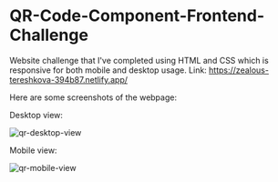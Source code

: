 # QR-Code-Component-Frontend-Challenge
Website challenge that I've completed using HTML and CSS which is responsive for both mobile and desktop usage. Link: https://zealous-tereshkova-394b87.netlify.app/

Here are some screenshots of the webpage:

Desktop view:

![qr-desktop-view](https://user-images.githubusercontent.com/74245258/159170121-2e7fac62-e9ea-42c6-ba74-20a78856fdac.png)

Mobile view:

![qr-mobile-view](https://user-images.githubusercontent.com/74245258/159170795-d349781d-d4bf-4d2c-9646-fe654ce3fe17.png)
